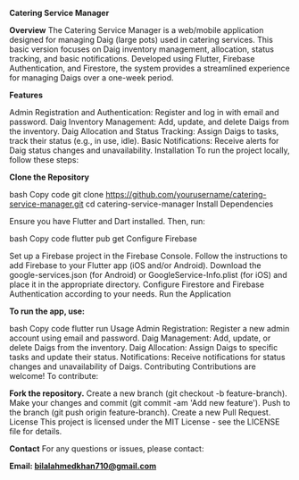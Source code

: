 **Catering Service Manager**

**Overview**
The Catering Service Manager is a web/mobile application designed for managing Daig (large pots) used in catering services. This basic version focuses on Daig inventory management, allocation, status tracking, and basic notifications. Developed using Flutter, Firebase Authentication, and Firestore, the system provides a streamlined experience for managing Daigs over a one-week period.

**Features**

Admin Registration and Authentication: Register and log in with email and password.
Daig Inventory Management: Add, update, and delete Daigs from the inventory.
Daig Allocation and Status Tracking: Assign Daigs to tasks, track their status (e.g., in use, idle).
Basic Notifications: Receive alerts for Daig status changes and unavailability.
Installation
To run the project locally, follow these steps:

**Clone the Repository**

bash
Copy code
git clone https://github.com/yourusername/catering-service-manager.git
cd catering-service-manager
Install Dependencies

Ensure you have Flutter and Dart installed. Then, run:

bash
Copy code
flutter pub get
Configure Firebase

Set up a Firebase project in the Firebase Console.
Follow the instructions to add Firebase to your Flutter app (iOS and/or Android).
Download the google-services.json (for Android) or GoogleService-Info.plist (for iOS) and place it in the appropriate directory.
Configure Firestore and Firebase Authentication according to your needs.
Run the Application

**To run the app, use:**

bash
Copy code
flutter run
Usage
Admin Registration: Register a new admin account using email and password.
Daig Management: Add, update, or delete Daigs from the inventory.
Daig Allocation: Assign Daigs to specific tasks and update their status.
Notifications: Receive notifications for status changes and unavailability of Daigs.
Contributing
Contributions are welcome! To contribute:

**Fork the repository.**
Create a new branch (git checkout -b feature-branch).
Make your changes and commit (git commit -am 'Add new feature').
Push to the branch (git push origin feature-branch).
Create a new Pull Request.
License
This project is licensed under the MIT License - see the LICENSE file for details.

**Contact**
For any questions or issues, please contact:

**Email: bilalahmedkhan710@gmail.com**

